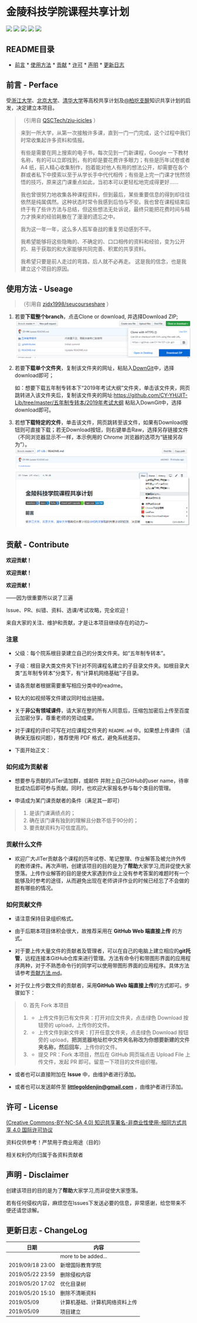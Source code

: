# 金陵科技学院课程共享计划

[![](https://img.shields.io/github/watchers/CY-YH/JIT-Lib.svg?style=flat)](https://github.com/CY-YH/JIT-Lib/watchers)
[![](https://img.shields.io/github/stars/CY-YH/JIT-Lib.svg?style=flat)](https://github.com/CY-YH/JIT-Lib/stargazers)
[![](https://img.shields.io/github/forks/CY-YH/JIT-Lib.svg?style=flat)](https://github.com/CY-YH/JIT-Lib/network/members)
[![](https://img.shields.io/github/issues-pr-closed-raw/CY-YH/JIT-Lib.svg?style=flat)](https://github.com/CY-YH/JIT-Lib/issues)
![](https://img.shields.io/github/repo-size/CY-YH/JIT-Lib.svg?style=flat)

## README目录
* [前言](https://github.com/CY-YH/JIT-Lib#前言---perface) * [使用方法](https://github.com/CY-YH/JIT-Lib#使用方法---useage)  * [贡献](https://github.com/CY-YH/JIT-Lib#贡献---contribute) * [许可](https://github.com/CY-YH/JIT-Lib#许可---license) * [声明](https://github.com/CY-YH/JIT-Lib#声明---disclaimer) * [更新日志](https://github.com/CY-YH/JIT-Lib#更新日志---changelog)

## 前言 - Perface

受[浙江大学](https://github.com/QSCTech/zju-icicles)、[北京大学](https://github.com/lib-pku/libpku)、[清华大学](https://github.com/Trinkle23897/thu-cst-cracker)等高校共享计划及[@柏吃支醉](https://space.bilibili.com/131111)知识共享计划的启发，决定建立本项目。

>（引用自 [QSCTech/zju-icicles](https://github.com/QSCTech/zju-icicles) ）
>
>来到一所大学，从第一次接触许多课，直到一门一门完成，这个过程中我们时常收集起许多资料和情报。
>
>有些是需要在网上搜索的电子书，每次见到一门新课程，Google 一下教材名称，有的可以立即找到，有的却是要花费许多眼力；有些是历年试卷或者 A4 纸，前人精心收集制作，抱着能对他人有用的想法公开，却需要在各个群或者私下中摸索以至于从学长手中代代相传；有些是上完一门课才恍然领悟的技巧，原来这门课重点如此，当初本可以更轻松地完成得更好……
>
>我也曾很努力地收集各种课程资料，但到最后，某些重要信息的得到却往往依然是纯属偶然。这种状态时常令我感到后怕与不安。我也曾在课程结束后终于有了些许方法与总结，但这些想法无处诉说，最终只能把花费时间与精力才换来的经验耗散在了漫漫的遗忘之中。
>
>我为这一年一年，这么多人孤军奋战的重复劳动感到不平。
>
>我希望能够将这些隐晦的、不确定的、口口相传的资料和经验，变为公开的、易于获取的和大家能够共同完善、积累的共享资料。
>
>我希望只要是前人走过的弯路，后人就不必再走。 这是我的信念，也是我建立这个项目的原因。

## 使用方法 - Useage
>（引用自 [zjdx1998/seucourseshare](https://github.com/zjdx1998/seucourseshare/) ） 
1. 若要**下载整个branch**，点击Clone or download, 并选择Download ZIP;
   ![](https://github.com/CY-YH/JIT-Lib/blob/master/readme.assets/master_readme_downloadBranch.png)

2. 若要**下载单个文件夹**，复制该文件夹的网址，粘贴入[DownGit](https://minhaskamal.github.io/DownGit/#/home)中，选择download即可；

   如：想要下载五年制专转本下“2019年考试大纲”文件夹，单击该文件夹，网页跳转进入该文件夹后，复制该文件夹的网址:https://github.com/CY-YH/JIT-Lib/tree/master/五年制专转本/2019年考试大纲 粘贴入DownGit中，选择download即可。

3. 若想**下载特定的文件**，单击该文件，网页跳转至该文件，如果有Download按钮则可直接下载；若无Download按钮，则右键单击Raw，选择另存链接文件（不同浏览器显示不一样，本示例用的 Chrome 浏览器的选项为“链接另存为”）。
   ![](https://github.com/CY-YH/JIT-Lib/blob/master/readme.assets/master_readme_downloadFile.png)
   
## 贡献 - Contribute

**欢迎贡献！**

**欢迎贡献！**

**欢迎贡献！**

——因为很重要所以说了三遍

Issue、PR、纠错、资料、选课/考试攻略，完全欢迎！

来自大家的关注、维护和贡献，才是让本项目继续存在的动力~

### 注意

* 父级：每个院系根目录建立自己的分类文件夹。如“五年制专转本”。

* 子级：根目录大类文件夹下针对不同课程名建立的子目录文件夹。如根目录大类“五年制专转本”分类下，有“计算机网络基础”子目录。

* 请各贡献者根据需要重写相应分类中的readme。

* 较大的如视频等文件建议同时给出链接。

* 关于**非公有领域课件**，请大家在整的所有人同意后，压缩包加密后上传至百度云加密分享，尊重老师的劳动成果。

* 对于课程的评价可写在对应课程文件夹的 `README.md` 中。如果想上传课件（请确保无版权问题），推荐使用 PDF 格式，避免系统差异。

* 下面开始正文：

### 如何成为贡献者

* 想要参与贡献的JITer请加群，或邮件 并附上自己GitHub的user name，待审批成功后即可参与贡献。同时，也欢迎大家报名参与每个类目的管理。

* 申请成为某门课贡献者的条件（满足其一即可）
> 1. 是该门课满绩点的；
> 2. 确在该门课有独到的理解且分数不低于90分的；
> 3. 要贡献资料为可信度高的。

### 贡献什么文件

* 欢迎广大JITer贡献各个课程的历年试卷、笔记整理、作业解答及被允许外传的教师课件。再次声明，创建该项目的目的是为了**帮助**大家学习,而非促使大家堕落。上传作业解答的目的是使大家遇到作业上没有参考答案的难题时有一个能够及时参考的途径，从而避免出现在老师讲评作业的时候已经忘了不会做的题有哪些的情况。

### 如何贡献文件

* 请注意保持目录组织格式。

* 由于后期本项目体积会很大，故推荐采用在 **GitHub Web 端直接上传** 的方式。

* 对于要上传大量文件的贡献者及管理者，可以在自己的电脑上建立相应的**git托管**，远程连接本GitHub仓库来进行管理。方法有命令行和带图形界面的应用程序两种，对于不熟悉命令行的同学可以使用带图形界面的应用程序。具体方法请参考[贡献方法.md](https://github.com/zjdx1998/seucourseshare/blob/master/贡献方法.md#如何贡献文件)。

* 对于仅上传少数文件的贡献者，采用**GitHub Web 端直接上传**的方式即可。步骤如下：

> 0. 首先 Fork 本项目
>
> 1. - 上传文件到已有文件夹：打开对应文件夹，点击绿色 Download 按钮旁的 upload，上传你的文件。
>
> 2. - 上传文件到新文件夹：打开任意文件夹，点击绿色 Download 按钮旁的 upload，**把浏览器地址栏中文件夹名称改为你想要新建的文件夹名称，然后回车**，上传你的文件。
>
> 3. - 提交 PR：Fork 本项目，然后在 GitHub 网页端点击 Upload File 上传文件，发起 PR 即可。留意一下项目的文件组织喔。
>
* 或者也可以直接附加在 **Issue** 中，由维护者进行添加。

* 或者也可以发送邮件至 **littlegoldenjin@gmail.com** ，由维护者进行添加。

## 许可 - License

[(Creative Commons-BY-NC-SA 4.0) 知识共享署名-非商业性使用-相同方式共享 4.0 国际许可协议](https://creativecommons.org/licenses/by-nc-sa/4.0/deed.zh)

资料仅供参考！严禁用于商业用途（目的）

相关权利仍均归属于各资料贡献者

## 声明 - Disclaimer

创建该项目的目的是为了**帮助**大家学习,而非促使大家堕落。

若有任何侵权内容，麻烦您在Issues下发送必要的信息，非常感谢，给您带来不便还请您谅解。


## 更新日志 - ChangeLog

| 日期                   | 内容           |
| ---------------------- | -------------- |
|                        | more to be added...          |
| 2019/09/18 23:00       | 新增国际教育学院               |
| 2019/05/22 23:59       | 删除侵权内容                   |
| 2019/05/20 17:02       | 优化目录树                     |
| 2019/05/20 15:10       | 删除不清晰资料                  |
| 2019/05/09             | 计算机基础、计算机网络资料上传   |
| 2019/05/09             | 项目建立                       |
